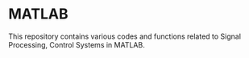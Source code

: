 # MATLAB
This repository contains various codes and functions related to Signal Processing, Control Systems in MATLAB.
